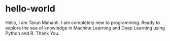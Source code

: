 # hello-world
Hello, I am Tarun Mahanti. I am completely new to programming. Ready to explore the sea of knowledge in Machine Learning and Deep Learning using Python and R.
Thank You.
